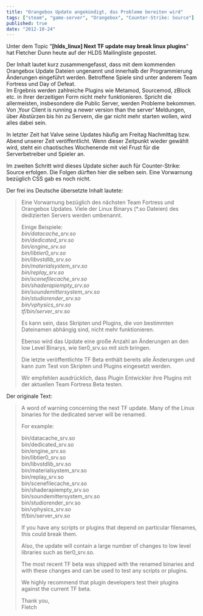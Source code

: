 ```yaml
---
title: "Orangebox Update angekündigt, das Probleme bereiten wird"
tags: ["steam", "game-server", "Orangebox", "Counter-Strike: Source"]
published: true
date: "2012-10-24"
---
```


Unter dem Topic "**\[hlds_linux\] Next TF update may break linux plugins**" hat Fletcher Dunn heute auf der HLDS Mailingliste gepostet.

Der Inhalt lautet kurz zusammengefasst, dass mit dem kommenden Orangebox Update Dateien ungenannt und innerhalb der Programmierung Änderungen eingeführt werden. Betroffene Spiele sind unter anderem Team Fortress und Day of Defeat.  
Im Ergebnis werden zahlreiche Plugins wie Metamod, Sourcemod, zBlock etc. in ihrer derzeitigen Form nicht mehr funktionieren. Spricht die allermeisten, insbesondere die Public Server, werden Probleme bekommen.  
Von ‚Your Client is running a newer version than the server‘ Meldungen, über Abstürzen bis hin zu Servern, die gar nicht mehr starten wollen, wird alles dabei sein.

In letzter Zeit hat Valve seine Updates häufig am Freitag Nachmittag bzw. Abend unserer Zeit veröffentlicht. Wenn dieser Zeitpunkt wieder gewählt wird, steht ein chaotisches Wochenende mit viel Frust für die Serverbetreiber und Spieler an.

Im zweiten Schritt wird dieses Update sicher auch für Counter-Strike: Source erfolgen. Die Folgen dürften hier die selben sein. Eine Vorwarnung bezüglich CSS gab es noch nicht.

Der frei ins Deutsche übersetzte Inhalt lautete:

> Eine Vorwarnung bezüglich des nächsten Team Fortress und Orangebox Updates. Viele der Linux Binarys (\*.so Dateien) des dedizierten Servers werden umbenannt.
> 
> Einige Beispiele:  
> *bin/datacache_srv.so  
> bin/dedicated_srv.so  
> bin/engine_srv.so  
> bin/libtier0_srv.so  
> bin/libvstdlib_srv.so  
> bin/materialsystem_srv.so  
> bin/replay_srv.so  
> bin/scenefilecache_srv.so  
> bin/shaderapiempty_srv.so  
> bin/soundemittersystem_srv.so  
> bin/studiorender_srv.so  
> bin/vphysics_srv.so  
> tf/bin/server_srv.so*
> 
> Es kann sein, dass Skripten und Plugins, die von bestimmten Dateinamen abhängig sind, nicht mehr funktionieren.
> 
> Ebenso wird das Update eine große Anzahl an Änderungen an den low Level Binarys, wie tier0_srv.so mit sich bringen.
> 
> Die letzte veröffentlichte TF Beta enthält bereits alle Änderungen und kann zum Test von Skripten und Plugins eingesetzt werden.
> 
> Wir empfehlen ausdrücklich, dass Plugin Entwickler ihre Plugins mit der aktuellen Team Fortress Beta testen.

Der originale Text:

> A word of warning concerning the next TF update. Many of the Linux binaries for the dedicated server will be renamed.
> 
> For example:
> 
> bin/datacache_srv.so  
> bin/dedicated_srv.so  
> bin/engine_srv.so  
> bin/libtier0_srv.so  
> bin/libvstdlib_srv.so  
> bin/materialsystem_srv.so  
> bin/replay_srv.so  
> bin/scenefilecache_srv.so  
> bin/shaderapiempty_srv.so  
> bin/soundemittersystem_srv.so  
> bin/studiorender_srv.so  
> bin/vphysics_srv.so  
> tf/bin/server_srv.so
> 
> If you have any scripts or plugins that depend on particular filenames, this could break them.
> 
> Also, the update will contain a large number of changes to low level libraries such as tier0_srv.so.
> 
> The most recent TF beta was shipped with the renamed binaries and with these changes and can be used to test any scripts or plugins.
> 
> We highly recommend that plugin developers test their plugins against the current TF beta.
> 
> Thank you,  
> Fletch

